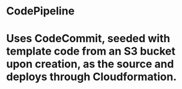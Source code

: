 # CodePipeline
# Uses CodeCommit, seeded with template code from an S3 bucket upon creation, as the source and deploys through Cloudformation.